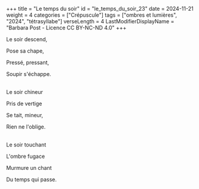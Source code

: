 +++
title = "Le temps du soir"
id = "le_temps_du_soir_23"
date = 2024-11-21
weight = 4
categories = ["Crépuscule"]
tags = ["ombres et lumières", "2024", "tétrasyllabe"]
verseLength = 4
LastModifierDisplayName = "Barbara Post - Licence CC BY-NC-ND 4.0"
+++

Le soir descend,

Pose sa chape,

Pressé, pressant,

Soupir s'échappe.

 \
Le soir chineur

Pris de vertige

Se tait, mineur,

Rien ne l'oblige.

 \
Le soir touchant

L'ombre fugace

Murmure un chant

Du temps qui passe.
